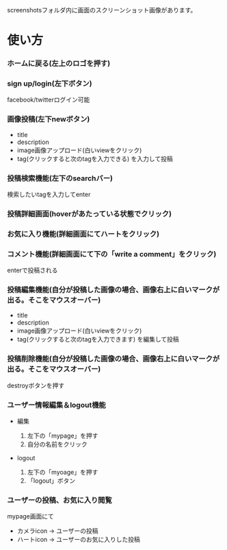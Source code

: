 screenshotsフォルダ内に画面のスクリーンショット画像があります。

# 使い方
### ホームに戻る(左上のロゴを押す)

### sign up/login(左下ボタン)
facebook/twitterログイン可能

### 画像投稿(左下newボタン)
- title
- description
- image画像アップロード(白いviewをクリック)
- tag(クリックすると次のtagを入力できる)
を入力して投稿

### 投稿検索機能(左下のsearchバー)
検索したいtagを入力してenter

### 投稿詳細画面(hoverがあたっている状態でクリック)

### お気に入り機能(詳細画面にてハートをクリック)

### コメント機能(詳細画面にて下の「write a comment」をクリック)
enterで投稿される

### 投稿編集機能(自分が投稿した画像の場合、画像右上に白いマークが出る。そこをマウスオーバー)
- title
- description
- image画像アップロード(白いviewをクリック)
- tag(クリックすると次のtagを入力できます)
を編集して投稿

### 投稿削除機能(自分が投稿した画像の場合、画像右上に白いマークが出る。そこをマウスオーバー)
destroyボタンを押す

### ユーザー情報編集＆logout機能
- 編集
  1. 左下の「mypage」を押す
  2. 自分の名前をクリック

- logout
  1. 左下の「myoage」を押す
  2. 「logout」ボタン

### ユーザーの投稿、お気に入り閲覧
mypage画面にて
  - カメラicon -> ユーザーの投稿
  - ハートicon -> ユーザーのお気に入りした投稿


